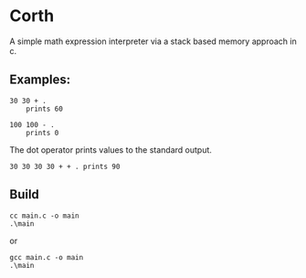 # Corth 

A simple math expression interpreter via a stack based memory approach in c. 

## Examples: 
```console 
30 30 + . 
    prints 60 

100 100 - . 
    prints 0 
```

The dot operator prints values to the standard output.

```console
30 30 30 30 + + . prints 90 
```

## Build

```console
cc main.c -o main 
.\main 
```
or 
```console
gcc main.c -o main
.\main
```



